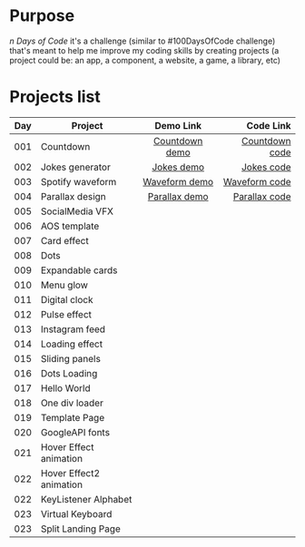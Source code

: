 # Purpose

_n Days of Code_ it's a challenge (similar to #100DaysOfCode challenge) that's meant to help me improve my coding skills by creating projects (a project could be: an app, a component, a website, a game, a library, etc)

# Projects list

| Day | Project                 |    Demo Link     |        Code Link |
| --- | ----------------------- | :--------------: | ---------------: |
| 001 | Countdown               | [Countdown demo] | [Countdown code] |
| 002 | Jokes generator         |   [Jokes demo]   |     [Jokes code] |
| 003 | Spotify waveform        | [Waveform demo]  |  [Waveform code] |
| 004 | Parallax design         | [Parallax demo]  |  [Parallax code] |
| 005 | SocialMedia VFX         |                  |                  |
| 006 | AOS template            |                  |                  |
| 007 | Card effect             |                  |                  |
| 008 | Dots                    |                  |                  |
| 009 | Expandable cards        |                  |                  |
| 010 | Menu glow               |                  |                  |
| 011 | Digital clock           |                  |                  |
| 012 | Pulse effect            |                  |                  |
| 013 | Instagram feed          |                  |                  |
| 014 | Loading effect          |                  |                  |
| 015 | Sliding panels          |                  |                  |
| 016 | Dots Loading            |                  |                  |
| 017 | Hello World             |                  |                  |
| 018 | One div loader          |                  |                  |
| 019 | Template Page           |                  |                  |
| 020 | GoogleAPI fonts         |                  |                  |
| 021 | Hover Effect animation  |                  |                  |
| 022 | Hover Effect2 animation |                  |                  |
| 022 | KeyListener Alphabet    |                  |                  |
| 023 | Virtual Keyboard        |                  |                  |
| 023 | Split Landing Page      |                  |                  |

[countdown demo]: https://trstefan.github.io/ndaysofcode/Countdown/index.html
[countdown code]: https://github.com/trstefan/ndaysofcode/tree/master/Countdown
[jokes demo]: https://trstefan.github.io/ndaysofcode/Jokes%20Generator/index.html
[jokes code]: https://github.com/trstefan/ndaysofcode/tree/master/Jokes%20Generator
[waveform demo]: https://trstefan.github.io/ndaysofcode/Spotify%20waveform/index.html
[waveform code]: https://github.com/trstefan/ndaysofcode/tree/master/Spotify%20waveform
[parallax demo]: https://trstefan.github.io/ndaysofcode/Parallax%20design/index.html
[parallax code]: https://github.com/trstefan/ndaysofcode/tree/master/Parallax%20design
